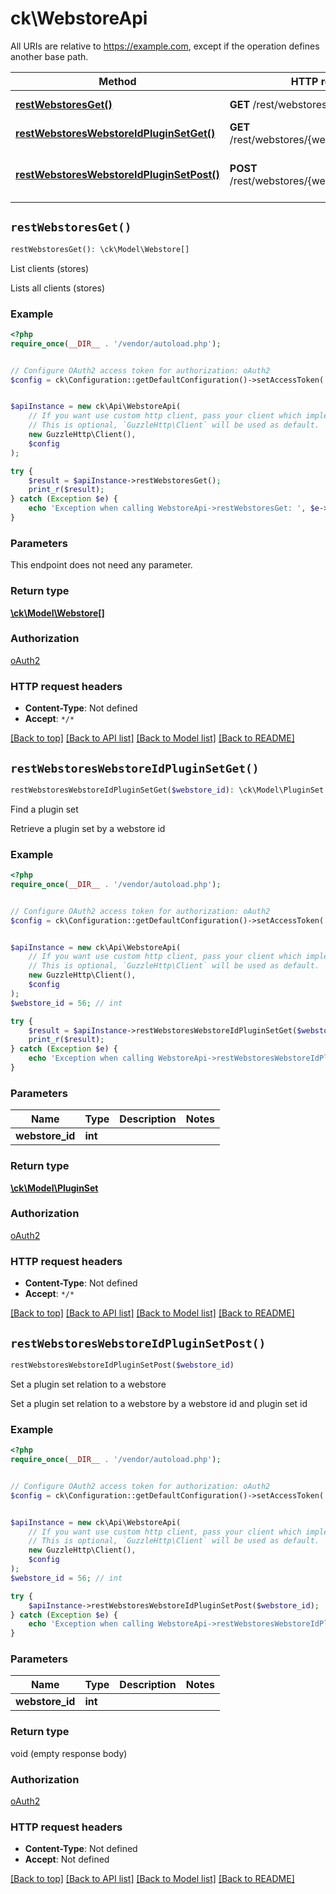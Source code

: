 # ck\WebstoreApi

All URIs are relative to https://example.com, except if the operation defines another base path.

| Method | HTTP request | Description |
| ------------- | ------------- | ------------- |
| [**restWebstoresGet()**](WebstoreApi.md#restWebstoresGet) | **GET** /rest/webstores | List clients (stores) |
| [**restWebstoresWebstoreIdPluginSetGet()**](WebstoreApi.md#restWebstoresWebstoreIdPluginSetGet) | **GET** /rest/webstores/{webstoreId}/plugin_set | Find a plugin set |
| [**restWebstoresWebstoreIdPluginSetPost()**](WebstoreApi.md#restWebstoresWebstoreIdPluginSetPost) | **POST** /rest/webstores/{webstoreId}/plugin_set | Set a plugin set relation to a webstore |


## `restWebstoresGet()`

```php
restWebstoresGet(): \ck\Model\Webstore[]
```

List clients (stores)

Lists all clients (stores)

### Example

```php
<?php
require_once(__DIR__ . '/vendor/autoload.php');


// Configure OAuth2 access token for authorization: oAuth2
$config = ck\Configuration::getDefaultConfiguration()->setAccessToken('YOUR_ACCESS_TOKEN');


$apiInstance = new ck\Api\WebstoreApi(
    // If you want use custom http client, pass your client which implements `GuzzleHttp\ClientInterface`.
    // This is optional, `GuzzleHttp\Client` will be used as default.
    new GuzzleHttp\Client(),
    $config
);

try {
    $result = $apiInstance->restWebstoresGet();
    print_r($result);
} catch (Exception $e) {
    echo 'Exception when calling WebstoreApi->restWebstoresGet: ', $e->getMessage(), PHP_EOL;
}
```

### Parameters

This endpoint does not need any parameter.

### Return type

[**\ck\Model\Webstore[]**](../Model/Webstore.md)

### Authorization

[oAuth2](../../README.md#oAuth2)

### HTTP request headers

- **Content-Type**: Not defined
- **Accept**: `*/*`

[[Back to top]](#) [[Back to API list]](../../README.md#endpoints)
[[Back to Model list]](../../README.md#models)
[[Back to README]](../../README.md)

## `restWebstoresWebstoreIdPluginSetGet()`

```php
restWebstoresWebstoreIdPluginSetGet($webstore_id): \ck\Model\PluginSet
```

Find a plugin set

Retrieve a plugin set by a webstore id

### Example

```php
<?php
require_once(__DIR__ . '/vendor/autoload.php');


// Configure OAuth2 access token for authorization: oAuth2
$config = ck\Configuration::getDefaultConfiguration()->setAccessToken('YOUR_ACCESS_TOKEN');


$apiInstance = new ck\Api\WebstoreApi(
    // If you want use custom http client, pass your client which implements `GuzzleHttp\ClientInterface`.
    // This is optional, `GuzzleHttp\Client` will be used as default.
    new GuzzleHttp\Client(),
    $config
);
$webstore_id = 56; // int

try {
    $result = $apiInstance->restWebstoresWebstoreIdPluginSetGet($webstore_id);
    print_r($result);
} catch (Exception $e) {
    echo 'Exception when calling WebstoreApi->restWebstoresWebstoreIdPluginSetGet: ', $e->getMessage(), PHP_EOL;
}
```

### Parameters

| Name | Type | Description  | Notes |
| ------------- | ------------- | ------------- | ------------- |
| **webstore_id** | **int**|  | |

### Return type

[**\ck\Model\PluginSet**](../Model/PluginSet.md)

### Authorization

[oAuth2](../../README.md#oAuth2)

### HTTP request headers

- **Content-Type**: Not defined
- **Accept**: `*/*`

[[Back to top]](#) [[Back to API list]](../../README.md#endpoints)
[[Back to Model list]](../../README.md#models)
[[Back to README]](../../README.md)

## `restWebstoresWebstoreIdPluginSetPost()`

```php
restWebstoresWebstoreIdPluginSetPost($webstore_id)
```

Set a plugin set relation to a webstore

Set a plugin set relation to a webstore by a webstore id and plugin set id

### Example

```php
<?php
require_once(__DIR__ . '/vendor/autoload.php');


// Configure OAuth2 access token for authorization: oAuth2
$config = ck\Configuration::getDefaultConfiguration()->setAccessToken('YOUR_ACCESS_TOKEN');


$apiInstance = new ck\Api\WebstoreApi(
    // If you want use custom http client, pass your client which implements `GuzzleHttp\ClientInterface`.
    // This is optional, `GuzzleHttp\Client` will be used as default.
    new GuzzleHttp\Client(),
    $config
);
$webstore_id = 56; // int

try {
    $apiInstance->restWebstoresWebstoreIdPluginSetPost($webstore_id);
} catch (Exception $e) {
    echo 'Exception when calling WebstoreApi->restWebstoresWebstoreIdPluginSetPost: ', $e->getMessage(), PHP_EOL;
}
```

### Parameters

| Name | Type | Description  | Notes |
| ------------- | ------------- | ------------- | ------------- |
| **webstore_id** | **int**|  | |

### Return type

void (empty response body)

### Authorization

[oAuth2](../../README.md#oAuth2)

### HTTP request headers

- **Content-Type**: Not defined
- **Accept**: Not defined

[[Back to top]](#) [[Back to API list]](../../README.md#endpoints)
[[Back to Model list]](../../README.md#models)
[[Back to README]](../../README.md)
